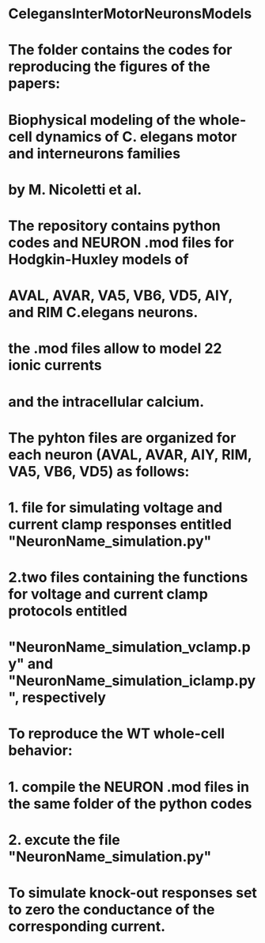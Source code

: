 # CelegansInterMotorNeuronsModels

# The folder contains the codes for reproducing the figures of the papers:
# Biophysical modeling of the whole-cell dynamics of C. elegans motor and interneurons families
# by M. Nicoletti et al.

# The repository contains python codes and NEURON .mod files for Hodgkin-Huxley models of
# AVAL, AVAR, VA5, VB6, VD5, AIY, and RIM C.elegans neurons. 

# the .mod files allow to model 22 ionic currents 
# and the intracellular calcium. 

# The pyhton files are organized for each neuron (AVAL, AVAR, AIY, RIM, VA5, VB6, VD5) as follows:
# 1. file for simulating voltage and current clamp responses entitled "NeuronName_simulation.py"
# 2.two files containing the functions for voltage and current clamp protocols entitled
#   "NeuronName_simulation_vclamp.py" and "NeuronName_simulation_iclamp.py", respectively

# To reproduce the WT whole-cell behavior:
# 1. compile the NEURON .mod files in the same folder of the python codes
# 2. excute the file "NeuronName_simulation.py"

# To simulate knock-out responses set to zero the conductance of the corresponding current. 
